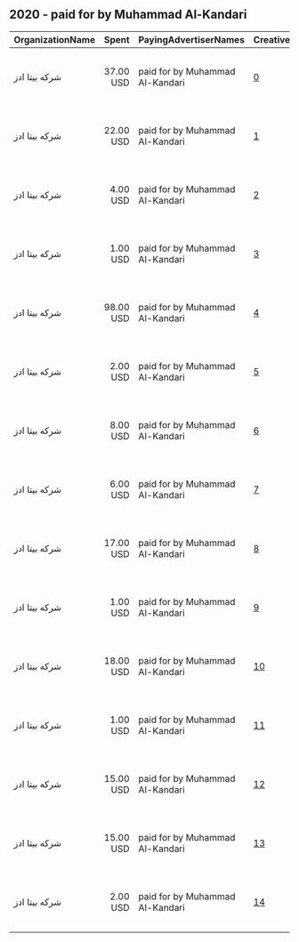 ## 2020 - paid for by Muhammad Al-Kandari 
|OrganizationName|Spent|PayingAdvertiserNames|CreativeUrls|Impressions|Genders|AgeBrackets|CountryCodes|BillingAddresses|CandidateBallotInformation|
|:---|---:|:---|:---|---:|:---|:---|:---|:---|:---|
|شركه بيتا ادز|37.00 USD|paid for by Muhammad Al-Kandari|[0](https://www.snap.com/political-ads/asset/8383a3300adfdc4493f7a8fbee98bb12bad1e18b2ff7bd953b297e9a7dc1083d?mediaType=mp4)|13,775||21+|kuwait|"7 Khalid Ibn Al Waleed St , Kuwait City - Sawaber Tower 6 , Floor 6, Office No.13,Sharq,15300,KW"|paid for by Muhammad alkandari|
|شركه بيتا ادز|22.00 USD|paid for by Muhammad Al-Kandari|[1](https://www.snap.com/political-ads/asset/5481ab95d4249052fae3e894957eccc88730b743af78658764141467d16f5f1a?mediaType=mp4)|5,404||21+|kuwait|"7 Khalid Ibn Al Waleed St , Kuwait City - Sawaber Tower 6 , Floor 6, Office No.13,Sharq,15300,KW"|paid for by Muhammad alkandari|
|شركه بيتا ادز|4.00 USD|paid for by Muhammad Al-Kandari|[2](https://www.snap.com/political-ads/asset/09af5084b8eeeea6bdb38f495aa6d3e250c79c00b0893d9c2d1c190618f9b74f?mediaType=mp4)|1,054||21+|kuwait|"7 Khalid Ibn Al Waleed St , Kuwait City - Sawaber Tower 6 , Floor 6, Office No.13,Sharq,15300,KW"|paid for by Muhammad alkandari|
|شركه بيتا ادز|1.00 USD|paid for by Muhammad Al-Kandari|[3](https://www.snap.com/political-ads/asset/1a1edd6dd95ccc7c5c7e34866f6c6217b3e5f8f94e04e83b2e17a5117162d183?mediaType=mp4)|366||21+|kuwait|"7 Khalid Ibn Al Waleed St , Kuwait City - Sawaber Tower 6 , Floor 6, Office No.13,Sharq,15300,KW"|paid for by Muhammad alkandari|
|شركه بيتا ادز|98.00 USD|paid for by Muhammad Al-Kandari|[4](https://www.snap.com/political-ads/asset/33ec453363d9ad74e79da58debe4f993af9fb99c4dd944d9e42fa312b58d3fe1?mediaType=mp4)|38,891||21+|kuwait|"7 Khalid Ibn Al Waleed St , Kuwait City - Sawaber Tower 6 , Floor 6, Office No.13,Sharq,15300,KW"|paid for by Muhammad alkandari|
|شركه بيتا ادز|2.00 USD|paid for by Muhammad Al-Kandari|[5](https://www.snap.com/political-ads/asset/0887c7f2301a230d5bc58935a0347b8e5e22888b585d38e6756725651611535e?mediaType=mp4)|760||21+|kuwait|"7 Khalid Ibn Al Waleed St , Kuwait City - Sawaber Tower 6 , Floor 6, Office No.13,Sharq,15300,KW"|paid for by Muhammad alkandari|
|شركه بيتا ادز|8.00 USD|paid for by Muhammad Al-Kandari|[6](https://www.snap.com/political-ads/asset/59a0f41e2c92344a652c08279120e8136d9a0afa4f2dd95d2323dfcd84f73d99?mediaType=mp4)|1,802||21+|kuwait|"7 Khalid Ibn Al Waleed St , Kuwait City - Sawaber Tower 6 , Floor 6, Office No.13,Sharq,15300,KW"|paid for by Muhammad alkandari|
|شركه بيتا ادز|6.00 USD|paid for by Muhammad Al-Kandari|[7](https://www.snap.com/political-ads/asset/b200a82d45217f420112b39a854c91192b69f376e288b676726d7bb0135b455e?mediaType=mp4)|1,931||21+|kuwait|"7 Khalid Ibn Al Waleed St , Kuwait City - Sawaber Tower 6 , Floor 6, Office No.13,Sharq,15300,KW"|paid for by Muhammad alkandari|
|شركه بيتا ادز|17.00 USD|paid for by Muhammad Al-Kandari|[8](https://www.snap.com/political-ads/asset/db91a37aabd82636de9380e51b7e8c3e30d2461c49a9a26b7d18c5d6de45e49e?mediaType=mp4)|5,985||21+|kuwait|"7 Khalid Ibn Al Waleed St , Kuwait City - Sawaber Tower 6 , Floor 6, Office No.13,Sharq,15300,KW"|paid for by Muhammad alkandari|
|شركه بيتا ادز|1.00 USD|paid for by Muhammad Al-Kandari|[9](https://www.snap.com/political-ads/asset/6512f7427abda37a68ac6e80e970055a5c92d1e7f7cad46a180bb8f969a06aa3?mediaType=mp4)|432||21+|kuwait|"7 Khalid Ibn Al Waleed St , Kuwait City - Sawaber Tower 6 , Floor 6, Office No.13,Sharq,15300,KW"|paid for by Muhammad alkandari|
|شركه بيتا ادز|18.00 USD|paid for by Muhammad Al-Kandari|[10](https://www.snap.com/political-ads/asset/c4bb138b5013bdd68c7305233d5c7425488b103880fa295ceeca4a9b614d3909?mediaType=mp4)|11,537||21+|kuwait|"7 Khalid Ibn Al Waleed St , Kuwait City - Sawaber Tower 6 , Floor 6, Office No.13,Sharq,15300,KW"|paid for by Muhammad alkandari|
|شركه بيتا ادز|1.00 USD|paid for by Muhammad Al-Kandari|[11](https://www.snap.com/political-ads/asset/2f7299ae9b89748504a3e65ee94abd9a411e95989324fd09dcfe49202ce6761e?mediaType=mp4)|502||21+|kuwait|"7 Khalid Ibn Al Waleed St , Kuwait City - Sawaber Tower 6 , Floor 6, Office No.13,Sharq,15300,KW"|paid for by Muhammad alkandari|
|شركه بيتا ادز|15.00 USD|paid for by Muhammad Al-Kandari|[12](https://www.snap.com/political-ads/asset/6557f392277c22895ebc7268c84159711f9a54b3d00899565371aeba4cb7146b?mediaType=mp4)|5,772||21+|kuwait|"7 Khalid Ibn Al Waleed St , Kuwait City - Sawaber Tower 6 , Floor 6, Office No.13,Sharq,15300,KW"|paid for by Muhammad alkandari|
|شركه بيتا ادز|15.00 USD|paid for by Muhammad Al-Kandari|[13](https://www.snap.com/political-ads/asset/72babc9078bbaaf92c794b9199b5ce6c1f3aa9e2c7f619f67cd7eadcdfefceee?mediaType=mp4)|6,197||21+|kuwait|"7 Khalid Ibn Al Waleed St , Kuwait City - Sawaber Tower 6 , Floor 6, Office No.13,Sharq,15300,KW"|paid for by Muhammad alkandari|
|شركه بيتا ادز|2.00 USD|paid for by Muhammad Al-Kandari|[14](https://www.snap.com/political-ads/asset/3b484ad17f5dec19a5694384b843b8c9ada2f2686015b83ba957825b491f1bc6?mediaType=mp4)|773||21+|kuwait|"7 Khalid Ibn Al Waleed St , Kuwait City - Sawaber Tower 6 , Floor 6, Office No.13,Sharq,15300,KW"|paid for by Muhammad alkandari|
